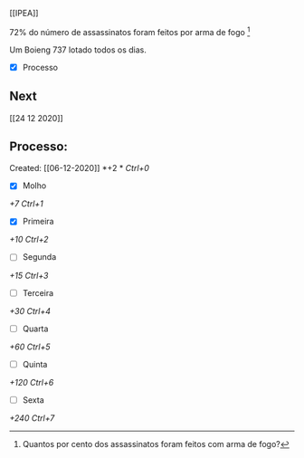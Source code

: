 [[IPEA]]

72% do número de assassinatos foram feitos por arma de fogo [^994718]

[^994718]: Quantos por cento dos assassinatos foram feitos com arma de fogo?

Um Boieng 737 lotado todos os dias. 

- [x] Processo

## Next
[[24 12 2020]]
## Processo:
Created: [[06-12-2020]]
*+2 *  *Ctrl+0*
- [x] Molho  

*+7*  *Ctrl+1*

- [x] Primeira 

*+10*  *Ctrl+2*

- [ ] Segunda

*+15*  *Ctrl+3*

- [ ] Terceira 

*+30*  *Ctrl+4*

- [ ] Quarta 

*+60*  *Ctrl+5*

- [ ] Quinta 

*+120*  *Ctrl+6*

- [ ] Sexta 

*+240*  *Ctrl+7*